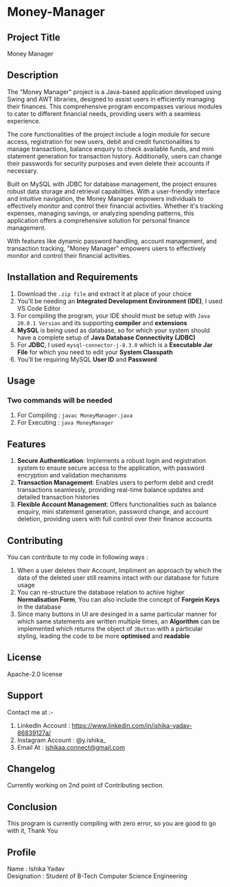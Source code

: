 # Money-Manager

## Project Title
Money Manager 

## Description
The "Money Manager" project is a Java-based application developed using Swing and AWT libraries, designed to assist users in efficiently managing their finances. This comprehensive program encompasses various modules to cater to different financial needs, providing users with a seamless experience.

The core functionalities of the project include a login module for secure access, registration for new users, debit and credit functionalities to manage transactions, balance enquiry to check available funds, and mini statement generation for transaction history. Additionally, users can change their passwords for security purposes and even delete their accounts if necessary.

Built on MySQL with JDBC for database management, the project ensures robust data storage and retrieval capabilities. With a user-friendly interface and intuitive navigation, the Money Manager empowers individuals to effectively monitor and control their financial activities. Whether it's tracking expenses, managing savings, or analyzing spending patterns, this application offers a comprehensive solution for personal finance management.

With features like dynamic password handling, account management, and transaction tracking, "Money Manager" empowers users to effectively monitor and control their financial activities. 

## Installation and Requirements
1. Download the `.zip file` and extract it at place of your choice
2. You'll be needing an <b>Integrated Development Environment (IDE)</b>, I used VS Code Editor
3. For compiling the program, your IDE should must be setup with `Java 20.0.1 Version` and its supporting <b>compiler</b> and <b>extensions</b>
4. <b>MySQL</b> is being used as database, so for which your system should have a complete setup of <b>Java Database Connectivity (JDBC)</b>
5. For <b>JDBC</b>, I used `mysql-connector-j-8.3.0` which is a <b>Executable Jar File</b> for which you need to edit your <b>System Classpath</b>
6. You'll be requiring MySQL <b>User ID</b> and <b>Password</b>

## Usage
### Two commands will be needed 
1. For Compiling : `javac MoneyManager.java`
2. For Executing : `java MoneyManager`

## Features
1. <b>Secure Authentication</b>: Implements a robust login and registration system to ensure secure access to the application, with password encryption and validation mechanisms
2. <b>Transaction Management</b>: Enables users to perform debit and credit transactions seamlessly, providing real-time balance updates and detailed transaction histories
3. <b>Flexible Account Management</b>: Offers functionalities such as balance enquiry, mini statement generation, password change, and account deletion, providing users with full control over their finance accounts

## Contributing
You can contribute to my code in following ways :
1. When a user deletes their Account, Impliment an approach by which the data of the deleted user still reamins intact with our database for future usage
2. You can re-structure the database relation to achive higher <b>Normalisation Form</b>, You can also include the concept of <b>Forgein Keys</b> in the database
3. Since many buttons in UI are desinged in a same particular manner for which same statements are written multiple times, an <b>Algorithm</b> can be implemented which returns the object of `JButton` with a particular styling, leading the code to be more <b>optimised</b> and <b>readable</b>  

## License
Apache-2.0 license

## Support
Contact me at :-

1. LinkedIn Account : https://www.linkedin.com/in/ishika-yadav-86839127a/
2. Instagram Account : @y.ishika_
3. Email At : ishikaa.connect@gmail.com

## Changelog
Currently working on 2nd point of Contributing section.

## Conclusion
This program is currently compiling with zero error, so you are good to go with it, Thank You

## Profile
Name : Ishika Yadav
<br>
Designation : Student of B-Tech Computer Science Engineering
